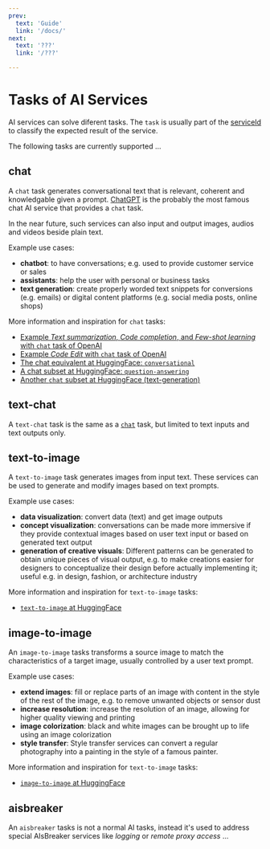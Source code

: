 ```yaml
---
prev:
  text: 'Guide'
  link: '/docs/'
next:
  text: '???'
  link: '/???'

---
```



Tasks of AI Services
====================

AI services can solve diferent tasks. The `task` is usually part of the [serviceId](serviceId.md) to classify the expected result of the service.

The following tasks are currently supported ...


chat
----
A `chat` task generates conversational text that is relevant, coherent and knowledgable given a prompt. [ChatGPT](https://en.wikipedia.org/wiki/ChatGPT) is the probably the most famous chat AI service that provides a `chat` task.

In the near future, such services can also input and output images, audios and videos beside plain text.

Example use cases:
- **chatbot**: to have conversations; e.g. used to provide customer service or sales
- **assistants**: help the user with personal or business tasks
- **text generation**: create properly worded text snippets for conversions (e.g. emails) or digital content platforms (e.g. social media posts, online shops)

More information and inspiration for `chat` tasks:
- [Example *Text summarization*, *Code completion*, and *Few-shot learning* with `chat` task of OpenAI](https://openai.com/blog/gpt-4-api-general-availability#moving-from-text-completions-to-chat-completions)
- [Example *Code Edit* with `chat` task of OpenAI](https://openai.com/blog/gpt-4-api-general-availability#deprecation-of-the-edits-api)
- [The chat equivalent at HuggingFace: `conversational`](https://huggingface.co/tasks/conversational)
- [A chat subset at HuggingFace: `question-answering`](https://huggingface.co/tasks/question-answering)
- [Another `chat` subset at HuggingFace (text-generation)](https://huggingface.co/tasks/text-generation)


text-chat
---------
A `text-chat` task is the same as a [`chat`](#chat) task, but limited to text inputs and text outputs only.


text-to-image
-------------
A `text-to-image` task generates images from input text. These services can be used to generate and modify images based on text prompts.

Example use cases:
- **data visualization**: convert data (text) and get image outputs
- **concept visualization**: conversations can be made more immersive if they provide contextual images based on user text input or based on generated text output
- **generation of creative visuals**: Different patterns can be generated to obtain unique pieces of visual output, e.g. to make creations easier for designers to conceptualize their design before actually implementing it; useful e.g. in design, fashion, or architecture industry

More information and inspiration for `text-to-image` tasks:
- [`text-to-image` at HuggingFace](https://huggingface.co/tasks/text-to-image)


image-to-image
--------------
An `image-to-image` tasks transforms a source image to match the characteristics of a target image, usually controlled by a user text prompt.

Example use cases:
- **extend images**: fill or replace parts of an image with content in the style of the rest of the image, e.g. to remove unwanted objects or sensor dust
- **increase resolution**: increase the resolution of an image, allowing for higher quality viewing and printing
- **image colorization**: black and white images can be brought up to life using an image colorization
- **style transfer**: Style transfer services can convert a regular photography into a painting in the style of a famous painter.

More information and inspiration for `text-to-image` tasks:
- [`image-to-image` at HuggingFace](https://huggingface.co/tasks/image-to-image)


aisbreaker
----------
An `aisbreaker` tasks is not a normal AI tasks, instead it's used to address special AIsBreaker services like *logging* or *remote proxy access* ...


